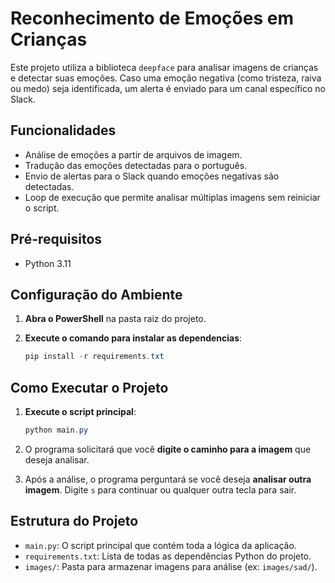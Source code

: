 # Reconhecimento de Emoções em Crianças

Este projeto utiliza a biblioteca `deepface` para analisar imagens de crianças e detectar suas emoções. Caso uma emoção negativa (como tristeza, raiva ou medo) seja identificada, um alerta é enviado para um canal específico no Slack.

## Funcionalidades

- Análise de emoções a partir de arquivos de imagem.
- Tradução das emoções detectadas para o português.
- Envio de alertas para o Slack quando emoções negativas são detectadas.
- Loop de execução que permite analisar múltiplas imagens sem reiniciar o script.

## Pré-requisitos

- Python 3.11

## Configuração do Ambiente

1.  **Abra o PowerShell** na pasta raiz do projeto.

2.  **Execute o comando para instalar as dependencias**:

    ```powershell
    pip install -r requirements.txt
    ```

## Como Executar o Projeto

1.  **Execute o script principal**:

    ```powershell
    python main.py
    ```

2.  O programa solicitará que você **digite o caminho para a imagem** que deseja analisar.

3.  Após a análise, o programa perguntará se você deseja **analisar outra imagem**. Digite `s` para continuar ou qualquer outra tecla para sair.

## Estrutura do Projeto

- `main.py`: O script principal que contém toda a lógica da aplicação.
- `requirements.txt`: Lista de todas as dependências Python do projeto.
- `images/`: Pasta para armazenar imagens para análise (ex: `images/sad/`).

